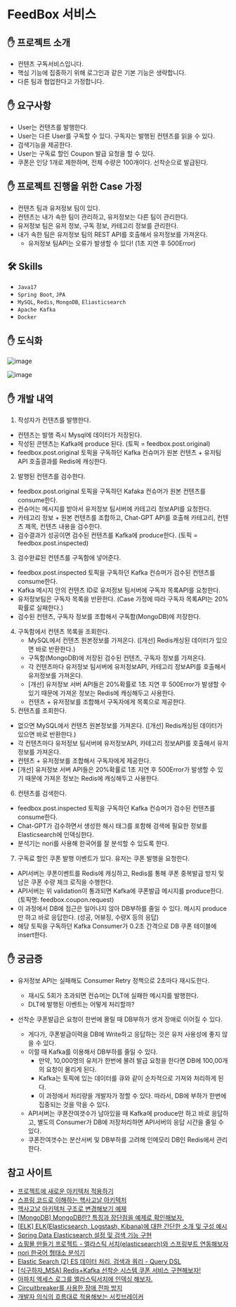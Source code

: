 # FeedBox 서비스

## ✋ 프로젝트 소개

- 컨텐츠 구독서비스입니다.
- 핵심 기능에 집중하기 위해 로그인과 같은 기본 기능은 생략합니다.
- 다른 팀과 협업한다고 가정합니다.

## ✋ 요구사항

- User는 컨텐츠를 발행한다.
- User는 다른 User를 구독할 수 있다. 구독자는 발행된 컨텐츠를 읽을 수 있다.
- 검색기능을 제공한다.
- User는 구독료 할인 Coupon 발급 요청을 할 수 있다.
- 쿠폰은 인당 1개로 제한하며, 전체 수량은 100개이다. 선착순으로 발급된다.

## ✋ 프로젝트 진행을 위한 Case 가정

- 컨텐츠 팀과 유저정보 팀이 있다.
- 컨텐츠는 내가 속한 팀이 관리하고, 유저정보는 다른 팀이 관리한다.
- 유저정보 팀은 유저 정보, 구독 정보, 카테고리 정보를 관리한다.
- 내가 속한 팀은 유저정보 팀의 REST API를 호출해서 유저정보를 가져온다.
  - 유저정보 팀API는 오류가 발생할 수 있다! (1초 지연 후 500Error)

## 🛠️ Skills

- `Java17`
- `Spring Boot`, `JPA`
- `MySQL`, `Redis`, `MongoDB`, `Eliasticsearch`
- `Apache Kafka`
- `Docker`

## ✋ 도식화

![image](https://github.com/user-attachments/assets/0af6ceed-1bff-4228-b843-23f33f33a2c7)

![image](https://github.com/user-attachments/assets/36fa241e-48cd-493b-80f4-c9b8f1219b55)


## ✋ 개발 내역
1) 작성자가 컨텐츠를 발행한다.
  - 컨텐츠는 발행 즉시 Mysql에 데이터가 저장된다.
  - 작성된 콘텐츠는 Kafka에 produce 된다. (토픽 = feedbox.post.original)
  - feedbox.post.original 토픽을 구독하던 Kafka 컨슈머가 원본 컨텐츠 + 유저팀 API 호출결과를 Redis에 캐싱한다.
2) 발행된 컨텐츠를 검수한다.
  - feedbox.post.original 토픽을 구독하던 Kafaka 컨슈머가 원본 컨텐츠를 consume한다.
  - 컨슈머는 메시지를 받아서 유저정보 팀서버에 카테고리 정보API를 요청한다. 
  - 카테고리 정보 + 원본 컨텐츠를 조합하고, Chat-GPT API를 호출해 카테고리, 컨텐츠 제목, 컨텐츠 내용을 검수한다.
  - 검수결과가 성공이면 검수된 컨텐츠를 Kafka에 produce한다. (토픽 = feedbox.post.inspected)
3) 검수완료된 컨텐츠를 구독함에 넣어준다.
  - feedbox.post.inspected 토픽을 구독하던 Kafka 컨슈머가 검수된 컨텐츠를 consume한다.
  - Kafka 메시지 안의 컨텐츠 ID로 유저정보 팀서버에 구독자 목록API를 요청한다.
  - 유저정보팀은 구독자 목록을 반환한다. (Case 가정에 따라 구독자 목록API는 20%확률로 실패한다.)
  - 검수된 컨텐츠, 구독자 정보를 조합해서 구독함(MongoDB)에 저장한다.
4) 구독함에서 컨텐츠 목록을 조회한다.
   - MySQL에서 컨텐츠 원본정보를 가져온다. ([개선] Redis캐싱된 데이터가 있으면 바로 반환한다.)
   - 구독함(MongoDB)에 저장된 검수된 컨텐츠, 구독자 정보를 가져온다.
   - 각 컨텐츠마다 유저정보 팀서버에 유저정보API, 카테고리 정보API를 호출해서 유저정보를 가져온다.
   - [개선] 유저정보 서버 API들은 20%확률로 1초 지연 후 500Error가 발생할 수 있기 때문에 가져온 정보는 Redis에 캐싱해두고 사용한다.
   - 컨텐츠 + 유저정보를 조합해서 구독자에게 목록으로 제공한다.
5) 컨텐츠를 조회한다.
  - 없으면 MySQL에서 컨텐츠 원본정보를 가져온다. ([개선] Redis캐싱된 데이터가 있으면 바로 반환한다.)
  - 각 컨텐츠마다 유저정보 팀서버에 유저정보API, 카테고리 정보API를 호출해서 유저정보를 가져온다.
  - 컨텐츠 + 유저정보를 조합해서 구독자에게 제공한다.
  - [개선] 유저정보 서버 API들은 20%확률로 1초 지연 후 500Error가 발생할 수 있기 때문에 가져온 정보는 Redis에 캐싱해두고 사용한다.
6) 컨텐츠를 검색한다. 
  - feedbox.post.inspected 토픽을 구독하던 Kafka 컨슈머가 검수된 컨텐츠를 consume한다.
  - Chat-GPT가 검수하면서 생성한 해시 태그를 포함해 검색에 필요한 정보를 Elasticsearch에 인덱싱한다.
  - 분석기는 nori를 사용해 한국어를 잘 분석할 수 있도록 한다. 

7) 구독료 할인 쿠폰 발행 이벤트가 있다. 유저는 쿠폰 발행을 요청한다.
  - API서버는 쿠폰이벤트를 Redis에 캐싱하고, Redis를 통해 쿠폰 중복발급 방지 및 남은 쿠폰 수량 체크 로직을 수행한다.
  - API서버는 위 validation이 통과되면 Kafka에 쿠폰발급 메시지를 produce한다. (토픽명: feedbox.coupon.request)
  - 이 과정에서 DB에 접근은 일어나지 않아 DB부하를 줄일 수 있다. 메시지 produce만 하고 바로 응답한다. (성공, 어뷰징, 수량X 등의 응답)
  - 해당 토픽을 구독하던 Kafka Consumer가 0.2초 간격으로 DB 쿠폰 테이블에 insert한다.

## ✋ 궁금증

- 유저정보 API는 실패해도 Consumer Retry 정책으로 2초마다 재시도한다.
  - 재시도 5회가 초과되면 컨슈머는 DLT에 실패한 메시지를 발행한다. 
  - DLT에 발행된 이벤트는 어떻게 처리할까?

- 선착순 쿠폰발급은 요청이 한번에 몰릴 때 DB부하가 생겨 장애로 이어질 수 있다.
  - 게다가, 쿠폰발급이력을 DB에 Write하고 응답하는 것은 유저 사용성에 좋지 않을 수 있다.
  - 이럴 때 Kafka를 이용해서 DB부하를 줄일 수 있다.
    - 만약, 10,000명의 유저가 한번에 몰려 발급 요청을 한다면 DB에 100,00개의 요청이 몰리게 된다.
    - Kafka는 토픽에 있는 데이터를 큐와 같이 순차적으로 가져와 처리하게 된다.
    - 이 과정에서 처리량을 개발자가 정할 수 있다. 따라서, DB에 부하가 한번에 집중되는 것을 막을 수 있다.
  - API서버는 쿠폰잔여갯수가 남아있을 때 Kafka에 produce만 하고 바로 응답하고, 별도의 Consumer가 DB에 저장처리하면 API서버의 응답 시간을 줄일 수 있다.
  - 쿠폰잔여갯수는 분산서버 및 DB부하를 고려해 인메모리 DB인 Redis에서 관리한다.

## 참고 사이트

- [프로젝트에 새로운 아키텍처 적용하기](https://medium.com/naverfinancial/%ED%94%84%EB%A1%9C%EC%A0%9D%ED%8A%B8%EC%97%90-%EC%83%88%EB%A1%9C%EC%9A%B4-%EC%95%84%ED%82%A4%ED%85%8D%EC%B2%98-%EC%A0%81%EC%9A%A9%ED%95%98%EA%B8%B0-99d70df6122b)
- [스프링 코드로 이해하는 핵사고날 아키텍처](https://covenant.tistory.com/258)
- [<Architecture> 헥사고날 아키텍처 구조로 변경해보기 예제](https://willbfine.tistory.com/599)
- [[MongoDB] MongoDB란? 특징과 장단점을 예제로 확인해보자.](https://colevelup.tistory.com/45)
- [[ELK] ELK(Elasticsearch, Logstash, Kibana)에 대한 간단한 소개 및 구성 예시](https://mangkyu.tistory.com/282)
- [Spring Data Elasticsearch 설정 및 검색 기능 구현](https://tecoble.techcourse.co.kr/post/2021-10-19-elasticsearch/)
- [쇼핑몰 만들기 프로젝트 - 엘라스틱 서치(elasticsearch)와 스프링부트 연동해보자](https://velog.io/@yeomyaloo/%EC%87%BC%ED%95%91%EB%AA%B0-%EB%A7%8C%EB%93%A4%EA%B8%B0-%ED%94%84%EB%A1%9C%EC%A0%9D%ED%8A%B8-%EC%97%98%EB%9D%BC%EC%8A%A4%ED%8B%B1-%EC%84%9C%EC%B9%98elasticsearch%EC%99%80-%EC%8A%A4%ED%94%84%EB%A7%81%EB%B6%80%ED%8A%B8-%EC%97%B0%EB%8F%99%ED%95%B4%EB%B3%B4%EC%9E%90)
- [nori 한국어 형태소 분석기](https://velog.io/@dm911/nori-%ED%95%9C%EA%B5%AD%EC%96%B4-%ED%98%95%ED%83%9C%EC%86%8C-%EB%B6%84%EC%84%9D%EA%B8%B0)
- [Elastic Search (2) ES 데이터 처리, 검색과 쿼리 - Query DSL](https://velog.io/@hanblueblue/Elastic-Search-2)
- [[식구하자_MSA] Redis+Kafka 선착순 시스템 쿠폰 서비스 구현해보자!](https://velog.io/@mw310/%EC%8B%9D%EA%B5%AC%ED%95%98%EC%9E%90MSA-%EC%84%A0%EC%B0%A9%EC%88%9C-%EC%8B%9C%EC%8A%A4%ED%85%9C-%EC%BF%A0%ED%8F%B0-%EC%84%9C%EB%B9%84%EC%8A%A4-%EA%B5%AC%ED%98%84%ED%95%B4%EB%B3%B4%EC%9E%90)
- [아파치 엑세스 로그를 엘라스틱서치에 인덱싱 해보자.](https://taetaetae.github.io/2018/01/25/apache-access-log-to-es/)
- [Circuitbreaker를 사용한 장애 전파 방지](https://oliveyoung.tech/blog/2023-08-31/circuitbreaker-inventory-squad/)
- [개발자 의식의 흐름대로 적용해보는 서킷브레이커](https://techblog.woowahan.com/15694/)